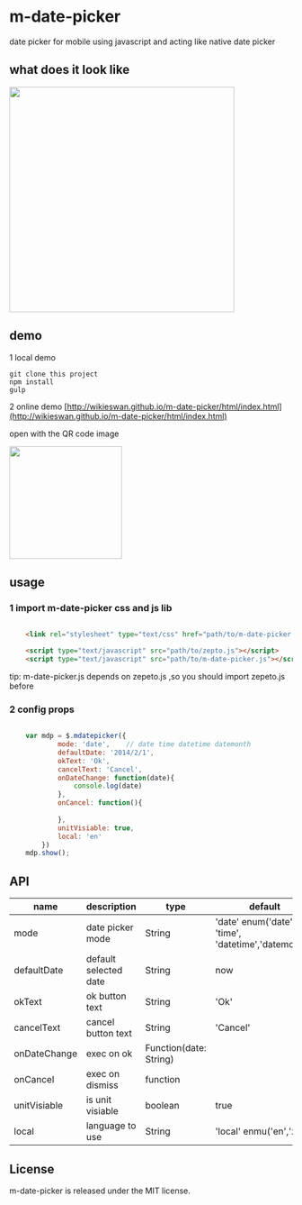 # m-date-picker
date picker for mobile using javascript and acting like native date picker

## what does it look like

<img src="http://wikieswan.github.io/img/do-not-delete/m-date-picker.jpg?v=1" width="400px">

## demo

1 local demo

	git clone this project
	npm install
	gulp 

2 online demo
[http://wikieswan.github.io/m-date-picker/html/index.html](http://wikieswan.github.io/m-date-picker/html/index.html)

open with the QR code image

<img src="http://wikieswan.github.io/img/do-not-delete/m-date-picker-url.jpg" width="200px">

## usage

### 1 import m-date-picker css and js lib

```html

	<link rel="stylesheet" type="text/css" href="path/to/m-date-picker.css">

	<script type="text/javascript" src="path/to/zepto.js"></script>
	<script type="text/javascript" src="path/to/m-date-picker.js"></script>
```

tip: m-date-picker.js depends on zepeto.js ,so you should import zepeto.js before

### 2 config props

```javascript

	var mdp = $.mdatepicker({
			mode: 'date',    // date time datetime datemonth
			defaultDate: '2014/2/1',
			okText: 'Ok',
			cancelText: 'Cancel',
			onDateChange: function(date){
				console.log(date)
			},
			onCancel: function(){
				
			},
			unitVisiable: true,
			local: 'en'
		})
	mdp.show();
```

## API



name | description | type | default
---------------|---------------|---------------|---------------
mode | date picker mode | String | 'date' enum('date', 'time', 'datetime','datemonth')
defaultDate | default selected date | String | now
okText | ok button text | String | 'Ok'
cancelText | cancel button text | String | 'Cancel'
onDateChange | exec on ok | Function(date: String) | 
onCancel | exec on dismiss | function | 
unitVisiable | is unit visiable | boolean | true
local | language to use | String | 'local'  enmu('en','zh')


## License

m-date-picker is released under the MIT license.

